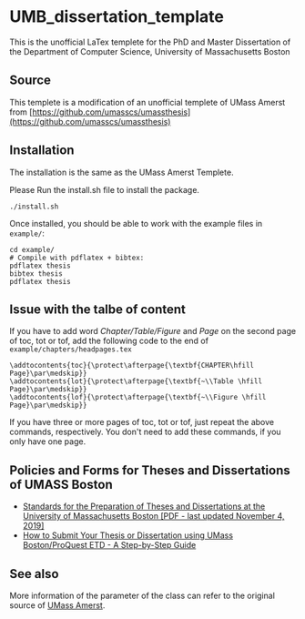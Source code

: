 # UMB_dissertation_template
This is the unofficial LaTex templete for the PhD and Master Dissertation of the Department of Computer Science, University of Massachusetts Boston

## Source
This templete is a modification of an unofficial templete of UMass Amerst from [https://github.com/umasscs/umassthesis](https://github.com/umasscs/umassthesis)

## Installation
The installation is the same as the UMass Amerst Templete.

Please Run the install.sh file to install the package.

    ./install.sh
    
Once installed, you should be able to work with the example files in `example/`:

    cd example/
    # Compile with pdflatex + bibtex:
    pdflatex thesis
    bibtex thesis
    pdflatex thesis

## Issue with the talbe of content 

If you have to add word *Chapter/Table/Figure* and *Page* on the second page of toc, tot or tof, add the following code to the end of `example/chapters/headpages.tex`

    \addtocontents{toc}{\protect\afterpage{\textbf{CHAPTER\hfill Page}\par\medskip}}
    \addtocontents{lot}{\protect\afterpage{\textbf{~\\Table \hfill Page}\par\medskip}}
    \addtocontents{lof}{\protect\afterpage{\textbf{~\\Figure \hfill Page}\par\medskip}}

If you have three or more pages of toc, tot or tof, just repeat the above commands, respectively. You don't need to add these commands, if you only have one page.

## Policies and Forms for Theses and Dissertations of UMASS Boston 
- [Standards for the Preparation of Theses and Dissertations at the University of Massachusetts Boston [PDF - last updated November 4, 2019]](https://www.umb.edu/editor_uploads/images/graduate_studies/Revised_Standards_November_19.pdf)
- [How to Submit Your Thesis or Dissertation using UMass Boston/ProQuest ETD - A Step-by-Step Guide](https://www.umb.edu/editor_uploads/images/graduate_studies/Step_by_Step_throug5BD377_2016.docx)

## See also

More information of the parameter of the class can refer to the original source of [UMass Amerst](https://github.com/umasscs/umassthesis).